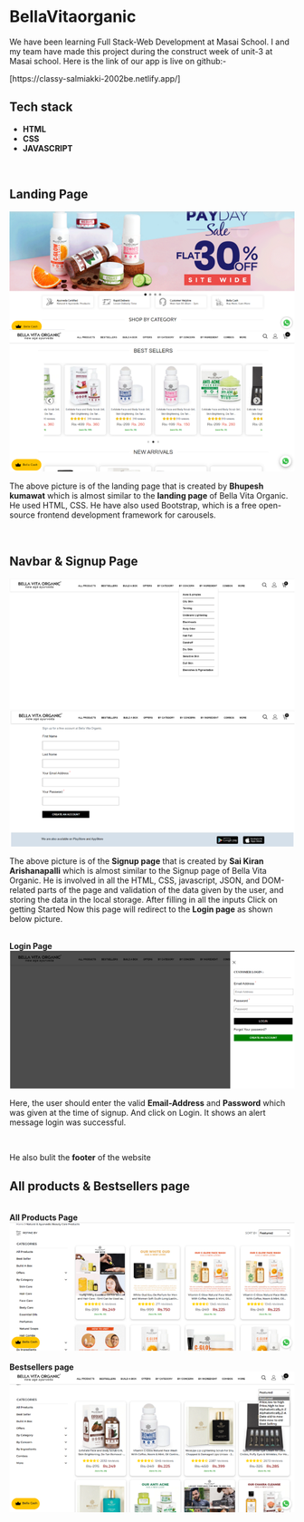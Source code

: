 # BellaVitaorganic

<p>We have been learning Full Stack-Web Development at Masai School. I and my team have made this project during the construct week of unit-3 at Masai school. Here is the link of our app is live on github:- </p> 
<p>[https://classy-salmiakki-2002be.netlify.app/]</p>


## Tech stack
<ul>
<li><b>HTML</b></li>
<li><b>CSS</b></li>
<li><b>JAVASCRIPT</b></li>
</ul>
<br>

## Landing Page
<img src="Main-images\image1.png">
<br>
<img src="Main-images\image2.png">
<br>

<p>The above picture is of the landing page that is created by <b>Bhupesh kumawat</b> which is almost similar to the <b>landing page</b> of Bella Vita Organic. He used HTML, CSS. He have also used Bootstrap, which is a free open-source frontend development framework for carousels.</p>
<br>

## Navbar & Signup Page
<img src="Main-images\image3.png">
<br>
<img src="Main-images\image4.png">
<br>
<p>The above picture is of the <b>Signup page</b> that is created by <b>Sai Kiran Arishanapalli</b> which is almost similar to the Signup page of Bella Vita Organic. He is involved in all the HTML, CSS, javascript, JSON, and DOM-related parts of the page and validation of the data given by the user, and storing the data in the local storage. After filling in all the inputs Click on getting Started Now this page will redirect to the <b>Login page</b> as shown below picture.</p>

<br>
<b>Login Page</b>
<br>
<img src="Main-images\image5.png">
<br>
<p>Here, the user should enter the valid <b>Email-Address</b> and <b>Password</b> which was given at the time of signup. And click on Login. It shows an alert message login was successful.</p>
<br>
<p>He also bulit the <b>footer</b> of the website</P>

## All products & Bestsellers page
<br>
<b>All Products Page</b>
<br>
<img src="Main-images\image6.png">
<br>
<br>
<b>Bestsellers page</b>
<br>
<img src="Main-images\image7.png">
<br>